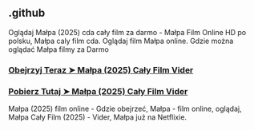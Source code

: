 ## .github

Oglądaj Małpa (2025) cda cały film za darmo - Małpa Film Online HD po polsku, Małpa caly film cda. Oglądaj film Małpa online. Gdzie można oglądać Małpa filmy za Darmo

### [Obejrzyj Teraz ➤ Małpa (2025) Cały Film Vider](https://watching4khdmovies.blogspot.com/2025/03/malpa.html)

### [Pobierz Tutaj ➤ Małpa (2025) Cały Film Vider](https://watching4khdmovies.blogspot.com/2025/03/malpa.html)

Małpa (2025) film online - Gdzie obejrzeć, Małpa - film online, oglądaj, Małpa Cały Film (2025) - Vider, Małpa już na Netflixie.
